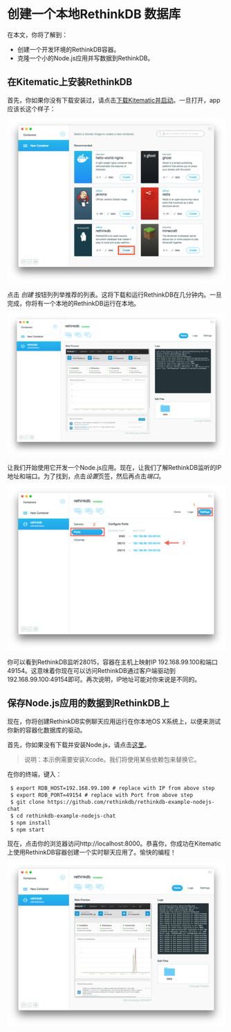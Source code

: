 # 创建一个本地RethinkDB 数据库

在本文，你将了解到：

* 创建一个开发环境的RethinkDB容器。
* 克隆一个小的Node.js应用并写数据到RethinkDB。

## 在Kitematic上安装RethinkDB

首先，你如果你没有下载安装过，请点击[下载Kitematic并启动](Kitematic/install.md)。一旦打开，app应该长这个样子：

![](../Images/rethink-create.png)

点击 *创建* 按钮列列举推荐的列表。这将下载和运行RethinkDB在几分钟内。一旦完成，你将有一个本地的RethinkDB运行在本地。

![](../Images/rethink-container.png)

让我们开始使用它开发一个Node.js应用。现在，让我们了解RethinkDB监听的IP地址和端口。为了找到，点击*设置*页签，然后再点击*端口*。

![](../Images/rethink-ports.png)

你可以看到RethinkDB监听28015，容器在主机上映射IP 192.168.99.100和端口49154。这意味着你现在可以访问RethinkDB通过客户端驱动到192.168.99.100:49154即可。再次说明，IP地址可能对你来说是不同的。

## 保存Node.js应用的数据到RethinkDB上

现在，你将创建RethinkDB实例聊天应用运行在你本地OS X系统上，以便来测试你新的容器化数据库的驱动。

首先，你如果没有下载并安装Node.js，请点击[这里](http://nodejs.org/)。

> 说明：本示例需要安装Xcode。我们将使用某些依赖包来替换它。

在你的终端，键入：

	 $ export RDB_HOST=192.168.99.100 # replace with IP from above step
	 $ export RDB_PORT=49154 # replace with Port from above step
	 $ git clone https://github.com/rethinkdb/rethinkdb-example-nodejs-chat
	 $ cd rethinkdb-example-nodejs-chat
	 $ npm install
	 $ npm start

现在，点击你的浏览器访问http://localhost:8000。恭喜你，你成功在Kitematic上使用RethinkDB容器创建一个实时聊天应用了。愉快的编程！

![](../Images/rethinkdb-preview.png)